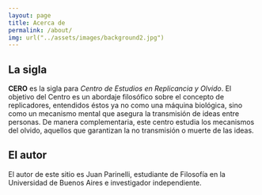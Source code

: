 ```yaml
---
layout: page
title: Acerca de
permalink: /about/
img: url("../assets/images/background2.jpg")
---
```


## La sigla

**CERO** es la sigla para _Centro de Estudios en Replicancia y Olvido_. El objetivo del Centro es un abordaje filosófico sobre el concepto de replicadores, entendidos éstos ya no como una máquina biológica, sino como un mecanismo mental que asegura la transmisión de ideas entre personas. De manera complementaria, este centro estudia los mecanismos del olvido, aquellos que garantizan la no transmisión o muerte de las ideas.

## El autor

El autor de este sitio es Juan Parinelli, estudiante de Filosofía en la Universidad de Buenos Aires e investigador independiente. 
